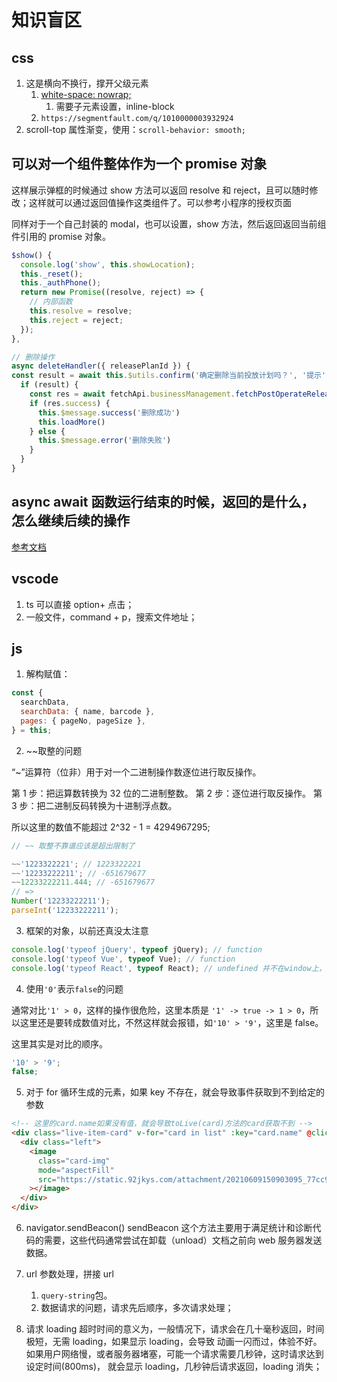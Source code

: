 # 知识盲区

## css

1. 这是横向不换行，撑开父级元素
   1. [white-space: nowrap;](https://developer.mozilla.org/zh-CN/docs/Web/CSS/white-space)
      1. 需要子元素设置，inline-block
   2. `https://segmentfault.com/q/1010000003932924`
2. scroll-top 属性渐变，使用：`scroll-behavior: smooth;`

## 可以对一个组件整体作为一个 promise 对象

这样展示弹框的时候通过 show 方法可以返回 resolve 和 reject，且可以随时修改；这样就可以通过返回值操作这类组件了。可以参考小程序的授权页面

同样对于一个自己封装的 modal，也可以设置，show 方法，然后返回返回当前组件引用的 promise 对象。

```js
$show() {
  console.log('show', this.showLocation);
  this._reset();
  this._authPhone();
  return new Promise((resolve, reject) => {
    // 内部函数
    this.resolve = resolve;
    this.reject = reject;
  });
},
```

```js
// 删除操作
async deleteHandler({ releasePlanId }) {
const result = await this.$utils.confirm('确定删除当前投放计划吗？', '提示')
  if (result) {
    const res = await fetchApi.businessManagement.fetchPostOperateReleaseplanDelete({ releasePlanId })
    if (res.success) {
      this.$message.success('删除成功')
      this.loadMore()
    } else {
      this.$message.error('删除失败')
    }
  }
}
```

## async await 函数运行结束的时候，返回的是什么，怎么继续后续的操作

[参考文档](https://www.cnblogs.com/lpggo/p/8127604.html)

## vscode

1. ts 可以直接 option+ 点击；
2. 一般文件，command + p，搜索文件地址；

## js

1. 解构赋值：

```js
const {
  searchData,
  searchData: { name, barcode },
  pages: { pageNo, pageSize },
} = this;
```

2. ~~取整的问题

“~”运算符（位非）用于对一个二进制操作数逐位进行取反操作。

第 1 步：把运算数转换为 32 位的二进制整数。
第 2 步：逐位进行取反操作。
第 3 步：把二进制反码转换为十进制浮点数。

所以这里的数值不能超过 2^32 - 1 = 4294967295;

```js
// ~~ 取整不靠谱应该是超出限制了

~~'1223322221'; // 1223322221
~~'12233222211'; // -651679677
~~12233222211.444; // -651679677
// =>
Number('12233222211');
parseInt('12233222211');
```

3. 框架的对象，以前还真没太注意

```js
console.log('typeof jQuery', typeof jQuery); // function
console.log('typeof Vue', typeof Vue); // function
console.log('typeof React', typeof React); // undefined 并不在window上，如果能取到，就是一个object
```

4. 使用`'0'`表示`false`的问题

通常对比`'1' > 0`，这样的操作很危险，这里本质是 `'1' -> true -> 1 > 0`，所以这里还是要转成数值对比，不然这样就会报错，如`'10' > '9'`，这里是 false。

这里其实是对比的顺序。

```js
'10' > '9';
false;
```

5. 对于 for 循环生成的元素，如果 key 不存在，就会导致事件获取到不到给定的参数

```html
<!-- 这里的card.name如果没有值，就会导致toLive(card)方法的card获取不到 -->
<div class="live-item-card" v-for="card in list" :key="card.name" @click.stop="toLive(card)">
  <div class="left">
    <image
      class="card-img"
      mode="aspectFill"
      src="https://static.92jkys.com/attachment/20210609150903095_77cc9a27130a4b0889c9bcf077e44b8e.png"
    ></image>
  </div>
</div>
```

6. navigator.sendBeacon() sendBeacon 这个方法主要用于满足统计和诊断代码的需要，这些代码通常尝试在卸载（unload）文档之前向 web 服务器发送数据。

7. url 参数处理，拼接 url
   1. `query-string`包。
   2. 数据请求的问题，请求先后顺序，多次请求处理；
8. 请求 loading 超时时间的意义为，一般情况下，请求会在几十毫秒返回，时间极短，无需 loading，如果显示 loading，会导致 动画一闪而过，体验不好。如果用户网络慢，或者服务器堵塞，可能一个请求需要几秒钟，这时请求达到设定时间(800ms)， 就会显示 loading，几秒钟后请求返回，loading 消失；
